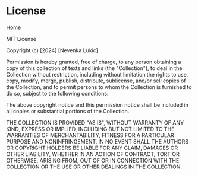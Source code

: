# License

[Home](README.md#free-datasets-apis)

MIT License

Copyright (c) [2024] [Nevenka Lukic]

Permission is hereby granted, free of charge, to any person obtaining a copy of this collection of texts and links (the "Collection"), to deal in the Collection without restriction, including without limitation the rights to use, copy, modify, merge, publish, distribute, sublicense, and/or sell copies of the Collection, and to permit persons to whom the Collection is furnished to do so, subject to the following conditions:

The above copyright notice and this permission notice shall be included in all copies or substantial portions of the Collection.

THE COLLECTION IS PROVIDED "AS IS", WITHOUT WARRANTY OF ANY KIND, EXPRESS OR IMPLIED, INCLUDING BUT NOT LIMITED TO THE WARRANTIES OF MERCHANTABILITY, FITNESS FOR A PARTICULAR PURPOSE AND NONINFRINGEMENT. IN NO EVENT SHALL THE AUTHORS OR COPYRIGHT HOLDERS BE LIABLE FOR ANY CLAIM, DAMAGES OR OTHER LIABILITY, WHETHER IN AN ACTION OF CONTRACT, TORT OR OTHERWISE, ARISING FROM, OUT OF OR IN CONNECTION WITH THE COLLECTION OR THE USE OR OTHER DEALINGS IN THE COLLECTION.
